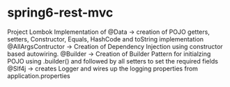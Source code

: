 # spring6-rest-mvc

Project Lombok Implementation of 
@Data -> creation of POJO getters, setters, Constructor, Equals, HashCode and toString implementation
@AllArgsContructor -> Creation of Dependency Injection using constructor based autowiring.
@Builder -> Creation of Builder Pattern for initialzing POJO using .builder() and followed by all setters to set the required fields
@Slf4j -> creates Logger and wires up the logging properties from application.properties
